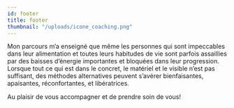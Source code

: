 ```yaml
---
id: footer
title: footer
thumbnail: "/uploads/icone_coaching.png"
---
```


Mon parcours m’a enseigné que même les personnes qui sont impeccables dans leur alimentation et toutes leurs habitudes de vie sont parfois assaillies par des baisses d’énergie importantes et bloquées dans leur progression. Lorsque tout ce qui est dans le concret, le matériel et le visible n’est pas suffisant, des méthodes alternatives peuvent s’avérer bienfaisantes, apaisantes, réconfortantes, et libératrices.

Au plaisir de vous accompagner et de prendre soin de vous!
